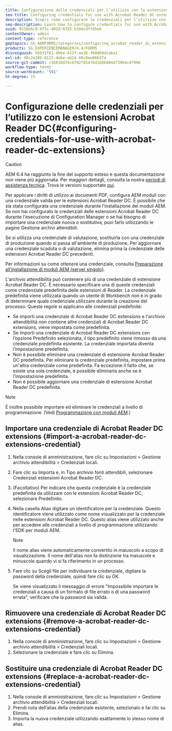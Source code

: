 ```yaml
---
title: Configurazione delle credenziali per l’utilizzo con le estensioni Acrobat Reader DC
seo-title: Configuring credentials for use with Acrobat Reader DC extensions
description: Scopri come configurare le credenziali per l’utilizzo con le estensioni Acrobat Reader DC.
seo-description: Learn how to configure credentials for use with Acrobat Reader DC extensions.
uuid: 9210e6c9-6f5c-402d-b355-b104cdffd5eb
contentOwner: admin
content-type: reference
geptopics: SG_AEMFORMS/categories/configuring_acrobat_reader_dc_extensions
products: SG_EXPERIENCEMANAGER/6.4/FORMS
discoiquuid: 5bb32fb1-4b6e-412f-aa16-f60db9dcaba1
exl-id: 40c2e205-0115-4ebe-ab24-66c8ee0663fa
source-git-commit: c5b816d74c6f02f85476d16868844f39b4c47996
workflow-type: tm+mt
source-wordcount: '591'
ht-degree: 1%

---
```


# Configurazione delle credenziali per l’utilizzo con le estensioni Acrobat Reader DC{#configuring-credentials-for-use-with-acrobat-reader-dc-extensions}

>[!CAUTION]
>
>AEM 6.4 ha raggiunto la fine del supporto esteso e questa documentazione non viene più aggiornata. Per maggiori dettagli, consulta la nostra [periodi di assistenza tecnica](https://helpx.adobe.com/it/support/programs/eol-matrix.html). Trova le versioni supportate [qui](https://experienceleague.adobe.com/docs/).

Per applicare i diritti di utilizzo ai documenti PDF, configura AEM moduli con una credenziale valida per le estensioni Acrobat Reader DC. È possibile che sia stata configurata una credenziale durante l’installazione dei moduli AEM. Se non hai configurato le credenziali delle estensioni Acrobat Reader DC durante l&#39;esecuzione di Configuration Manager o se hai bisogno di importare una credenziale nuova o sostitutiva, puoi farlo utilizzando le pagine Gestione archivi attendibili.

Se si utilizza una credenziale di valutazione, sostituirla con una credenziale di produzione quando si passa all&#39;ambiente di produzione. Per aggiornare una credenziale scaduta o di valutazione, elimina prima la credenziale delle estensioni Acrobat Reader DC precedenti.

Per informazioni su come ottenere una credenziale, consulta [Preparazione all’installazione di moduli AEM (server singolo)](https://www.adobe.com/go/learn_aemforms_prepareInstallsingle_63).

L&#39;archivio attendibilità può contenere più di una credenziale di estensione Acrobat Reader DC. È necessario specificare una di queste credenziali come credenziale predefinita delle estensioni di Reader. La credenziale predefinita viene utilizzata quando un utente di Workbench non è in grado di determinare quale credenziale utilizzare durante la creazione del processo. Queste regole si applicano alle credenziali predefinite:

* Se importi una credenziale di Acrobat Reader DC extensions e l&#39;archivio attendibilità non contiene altre credenziali di Acrobat Reader DC extensions, viene impostata come predefinita.
* Se importi una credenziale di Acrobat Reader DC extensions con l’opzione Predefinito selezionata, il tipo predefinito viene rimosso da una credenziale predefinita esistente. La credenziale importata diventa l’impostazione predefinita.
* Non è possibile eliminare una credenziale di estensione Acrobat Reader DC predefinita. Per eliminare la credenziale predefinita, impostare prima un&#39;altra credenziale come predefinita. Fa eccezione il fatto che, se esiste una sola credenziale, è possibile eliminarla anche se è l’impostazione predefinita.
* Non è possibile aggiornare una credenziale di estensione Acrobat Reader DC predefinita.

>[!NOTE]
>
>È inoltre possibile importare ed eliminare le credenziali a livello di programmazione. (Vedi [Programmazione con moduli AEM](https://www.adobe.com/go/learn_aemforms_programming_63).)

## Importare una credenziale di Acrobat Reader DC extensions {#import-a-acrobat-reader-dc-extensions-credential}

1. Nella console di amministrazione, fare clic su Impostazioni > Gestione archivio attendibilità > Credenziali locali.
1. Fare clic su Importa e, in Tipo archivio fonti attendibili, selezionare Credenziali estensioni Acrobat Reader DC.
1. (Facoltativo) Per indicare che questa credenziale è la credenziale predefinita da utilizzare con le estensioni Acrobat Reader DC, selezionare Predefinito.
1. Nella casella Alias digitare un identificatore per la credenziale. Questo identificatore viene utilizzato come nome visualizzato per la credenziale nelle estensioni Acrobat Reader DC. Questo alias viene utilizzato anche per accedere alle credenziali a livello di programmazione utilizzando l’SDK per moduli AEM.

   >[!NOTE]
   >
   >Il nome alias viene automaticamente convertito in maiuscolo a scopo di visualizzazione. Il nome dell&#39;alias non fa distinzione tra maiuscole e minuscole quando vi si fa riferimento in un processo.

1. Fare clic su Scegli file per individuare la credenziale, digitare la password della credenziale, quindi fare clic su OK.

   Se viene visualizzato il messaggio di errore &quot;Impossibile importare le credenziali a causa di un formato di file errato o di una password errata&quot;, verificare che la password sia valida.

## Rimuovere una credenziale di Acrobat Reader DC extensions {#remove-a-acrobat-reader-dc-extensions-credential}

1. Nella console di amministrazione, fare clic su Impostazioni > Gestione archivio attendibilità > Credenziali locali.
1. Selezionare la credenziale e fare clic su Elimina.

## Sostituire una credenziale di Acrobat Reader DC extensions {#replace-a-acrobat-reader-dc-extensions-credential}

1. Nella console di amministrazione, fare clic su Impostazioni > Gestione archivio attendibilità > Credenziali locali.
1. Prendi nota dell’alias della credenziale esistente, selezionalo e fai clic su Elimina.
1. Importa la nuova credenziale utilizzando esattamente lo stesso nome di alias.
